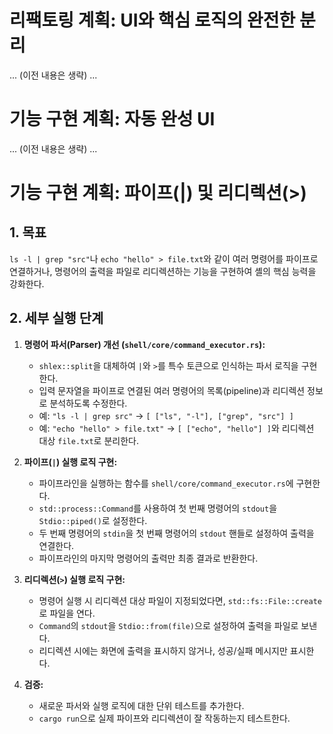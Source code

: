 # 리팩토링 계획: UI와 핵심 로직의 완전한 분리

... (이전 내용은 생략) ...

# 기능 구현 계획: 자동 완성 UI

... (이전 내용은 생략) ...

# 기능 구현 계획: 파이프(|) 및 리디렉션(>)

## 1. 목표

`ls -l | grep "src"`나 `echo "hello" > file.txt`와 같이 여러 명령어를 파이프로 연결하거나, 명령어의 출력을 파일로 리디렉션하는 기능을 구현하여 셸의 핵심 능력을 강화한다.

## 2. 세부 실행 단계

1.  **명령어 파서(Parser) 개선 (`shell/core/command_executor.rs`):**
    -   `shlex::split`을 대체하여 `|`와 `>`를 특수 토큰으로 인식하는 파서 로직을 구현한다.
    -   입력 문자열을 파이프로 연결된 여러 명령어의 목록(pipeline)과 리디렉션 정보로 분석하도록 수정한다.
    -   예: `"ls -l | grep src"` -> `[ ["ls", "-l"], ["grep", "src"] ]`
    -   예: `"echo "hello" > file.txt"` -> `[ ["echo", "hello"] ]`와 리디렉션 대상 `file.txt`로 분리한다.

2.  **파이프(`|`) 실행 로직 구현:**
    -   파이프라인을 실행하는 함수를 `shell/core/command_executor.rs`에 구현한다.
    -   `std::process::Command`를 사용하여 첫 번째 명령어의 `stdout`을 `Stdio::piped()`로 설정한다.
    -   두 번째 명령어의 `stdin`을 첫 번째 명령어의 `stdout` 핸들로 설정하여 출력을 연결한다.
    -   파이프라인의 마지막 명령어의 출력만 최종 결과로 반환한다.

3.  **리디렉션(`>`) 실행 로직 구현:**
    -   명령어 실행 시 리디렉션 대상 파일이 지정되었다면, `std::fs::File::create`로 파일을 연다.
    -   `Command`의 `stdout`을 `Stdio::from(file)`으로 설정하여 출력을 파일로 보낸다.
    -   리디렉션 시에는 화면에 출력을 표시하지 않거나, 성공/실패 메시지만 표시한다.

4.  **검증:**
    -   새로운 파서와 실행 로직에 대한 단위 테스트를 추가한다.
    -   `cargo run`으로 실제 파이프와 리디렉션이 잘 작동하는지 테스트한다.